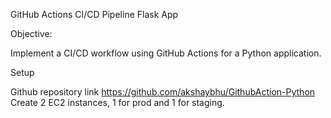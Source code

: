 GitHub Actions CI/CD Pipeline Flask App



Objective:

Implement a CI/CD workflow using GitHub Actions for a Python application.

Setup

Github repository link https://github.com/akshaybhu/GithubAction-Python
Create 2 EC2 instances, 1 for prod and 1 for staging.
